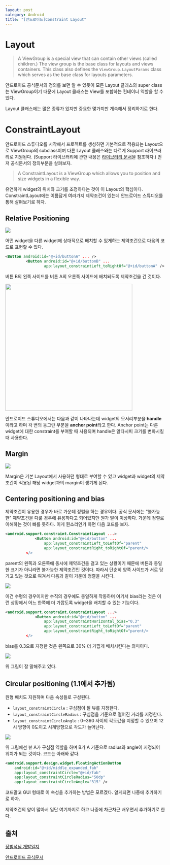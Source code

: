 ```yaml
---
layout: post
category: Android
title: "[안드로이드]Constraint Layout"
---
```


# Layout

> A ViewGroup is a special view that can contain other views (called children.) The view group is the base class for layouts and views containers. This class also defines the `ViewGroup.LayoutParams` class which serves as the base class for layouts parameters.

안드로이드 공식문서의 정의를 보면 알 수 있듯이 모든 Layout 클래스의 super class는 ViewGroup이기 때문에 Layout 클래스는 View를 포함하는 컨테이너 역할을 할 수 있다.

Layout 클래스에는 많은 종류가 있지만 중요한 몇가지만 계속해서 정리하기로 한다.

# ConstraintLayout

안드로이드 스튜디오를 시작해서 프로젝트를 생성하면 기본적으로 적용되는 Layout으로 ViewGroup의 subclass이며 다른 Layout 클래스와는 다르게 Support 라이브러리로 지원된다. (Support 라이브러리에 관한 내용은 [라이브러리 문서](https://developer.android.com/topic/libraries/support-library/?hl=ko)을 참조하자.) 먼저 공식문서의 정의부분을 살펴보자.

> A ConstraintLayout is a ViewGroup which allows you to position and size widgets in a flexible way.

유연하게 widget의 위치와 크기를 조정하다는 것이 이 Layout의 핵심이다. ConstraintLayout에는 이름답게 여러가지 제약조건이 있는데 안드로이드 스튜디오를 통해 살펴보기로 하자.

## Relative Positioning

<img src="https://developer.android.com/reference/android/support/constraint/resources/images/relative-positioning.png">

어떤 widget을 다른 widget에 상대적으로 배치할 수 있게하는 제약조건으로 다음의 코드로 표현할 수 있다.

```xml
<Button android:id="@+id/buttonA" ... />
         <Button android:id="@+id/buttonB" ...
                 app:layout_constraintLeft_toRightOf="@+id/buttonA" />
```

버튼 B의 왼쪽 사이드를 버튼 A의 오른쪽 사이드에 배치되도록 제약조건을 건 것이다. 

<img src="https://user-images.githubusercontent.com/35518072/41889065-73c56826-7943-11e8-88d6-ba7712fe74ef.JPG" height="400px">



안드로이드 스튜디오에서는 다음과 같이 나타나는데 widget의 모서리부분을 **handle**이라고 하며 각 변의 동그란 부분을 **anchor point**라고 한다. Anchor point는 다른 widget에 대한 constraint를 부여할 때 사용되며 handle은 알다시피 크기를 변화시킬 때 사용한다.

## Margin

<img src="https://developer.android.com/reference/android/support/constraint/resources/images/relative-positioning-margin.png">

Margin은 기본 Layout에서 사용하던 형태로 부여할 수 있고 widget과 widget의 제약조건이 적용된 해당 widget과의 margin이 생기게 된다.

## Centering positioning and bias

제약조건이 유용한 경우가 바로 가운데 정렬을 하는 경우이다. 공식 문서에는 "불가능한" 제약조건을 다룰 경우에 유용하다고 되어있지만 뭔가 말이 이상하다. 가운데 정렬로 이해하는 것이 빠를 듯하다. 이게 뭔소리인가 하면 다음 코드를 보자.

```xml
<android.support.constraint.ConstraintLayout ...>
             <Button android:id="@+id/button" ...
                 app:layout_constraintLeft_toLeftOf="parent"
                 app:layout_constraintRight_toRightOf="parent/>
         </>
```

parent의 왼쪽과 오른쪽에 동시에 제약조건을 걸고 있는 상황이기 때문에 버튼과 동일한 크기가 아니라면 불가능한 제약조건인 것이다. 따라서 단순히 양쪽 사이드가 서로 당기고 있는 것으로 여겨서 다음과 같이 가운데 정렬을 시킨다.

<img src="https://developer.android.com/reference/android/support/constraint/resources/images/centering-positioning.png">

이건 수평의 경우이지만 수직의 경우에도 동일하게 작동하며 여기서 bias라는 것은 이런 상황에서 어느 한쪽에 더 가깝도록 widget을 배치할 수 있는 기능이다.

```xml
<android.support.constraint.ConstraintLayout ...>
             <Button android:id="@+id/button" ...
                 app:layout_constraintHorizontal_bias="0.3"
                 app:layout_constraintLeft_toLeftOf="parent"
                 app:layout_constraintRight_toRightOf="parent/>
         </>
```

bias를 0.3으로 지정한 것은 왼쪽으로 30% 더 가깝게 배치시킨다는 의미이다.

<img src="https://developer.android.com/reference/android/support/constraint/resources/images/centering-positioning-bias.png">

위 그림이 잘 말해주고 있다.

## Circular positioning (1.1에서 추가됨)

원형 배치도 지원하며 다음 속성들로 구성된다.

* `layout_constraintCircle` : 구심점이 될 뷰를 지정한다.
* `layout_constraintCircleRadius` : 구심점을 기준으로 떨어진 거리를 지정한다.
* `layout_constraintCircleAngle` : 0~360 사이의 각도값을 지정할 수 있으며 12시 방향이 0도이고 시계방향으로 각도가 늘어난다.

<img src="https://user-images.githubusercontent.com/35518072/41889641-a839d634-7946-11e8-8c28-1b834ab32c77.JPG">

위 그림에선 뷰 A가 구심점 역할을 하며 B가 A 기준으로 radius와 angle이 지정되어 위치가 되는 것이다. 코드는 아래와 같다.

```xml
<android.support.design.widget.FloatingActionButton
    android:id="@+id/middle_expanded_fab"
    app:layout_constraintCircle="@+id/fab"
    app:layout_constraintCircleRadius="50dp"
    app:layout_constraintCircleAngle="315" />
```

코드말고 GUI 형태로 이 속성을 추가하는 방법은 모르겠다. 알게되면 나중에 추가하기로 하자.

제약조건의 양이 많아서 일단 여기까지로 하고 나중에 차근차근 배우면서 추가하기로 한다.

## 출처

[장범석님 개발일지](http://dktfrmaster.blogspot.com/2016/09/constraintlayout.html)

[안드로이드 공식문서](https://developer.android.com/reference/android/support/constraint/ConstraintLayout)

